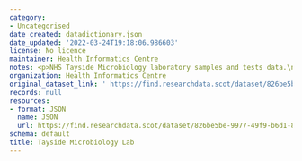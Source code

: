 ```yaml
---
category:
- Uncategorised
date_created: datadictionary.json
date_updated: '2022-03-24T19:18:06.986603'
license: No licence
maintainer: Health Informatics Centre
notes: <p>NHS Tayside Microbiology laboratory samples and tests data.\n</p>
organization: Health Informatics Centre
original_dataset_link: ' https://find.researchdata.scot/dataset/826be5be-9977-49f9-b6d1-83ed9de08ebe'
records: null
resources:
- format: JSON
  name: JSON
  url: https://find.researchdata.scot/dataset/826be5be-9977-49f9-b6d1-83ed9de08ebe/resource/826be5be-9977-49f9-b6d1-83ed9de08ebe/download/datadictionary.json
schema: default
title: Tayside Microbiology Lab
---
```

